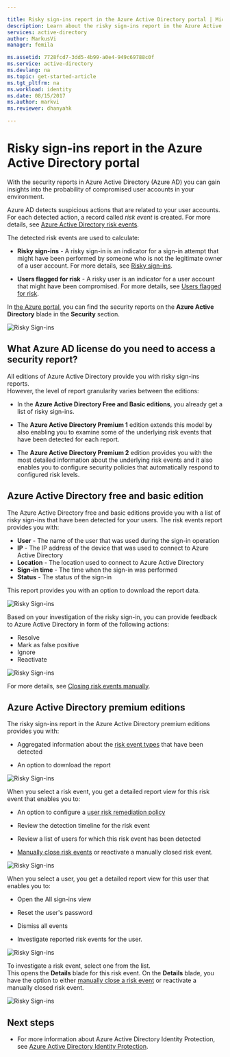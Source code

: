```yaml
---

title: Risky sign-ins report in the Azure Active Directory portal | Microsoft Docs
description: Learn about the risky sign-ins report in the Azure Active Directory portal
services: active-directory
author: MarkusVi
manager: femila

ms.assetid: 7728fcd7-3dd5-4b99-a0e4-949c69788c0f
ms.service: active-directory
ms.devlang: na
ms.topic: get-started-article
ms.tgt_pltfrm: na
ms.workload: identity
ms.date: 08/15/2017
ms.author: markvi
ms.reviewer: dhanyahk

---
```

# Risky sign-ins report in the Azure Active Directory portal

With the security reports in Azure Active Directory (Azure AD) you can gain insights into the probability of compromised user accounts in your environment. 

Azure AD detects suspicious actions that are related to your user accounts. For each detected action, a record called *risk event* is created. For more details, see [Azure Active Directory risk events](active-directory-identity-protection-risk-events.md). 

The detected risk events are used to calculate:

- **Risky sign-ins** - A risky sign-in is an indicator for a sign-in attempt that might have been performed by someone who is not the legitimate owner of a user account. For more details, see [Risky sign-ins](active-directory-identityprotection.md#risky-sign-ins). 

- **Users flagged for risk** - A risky user is an indicator for a user account that might have been compromised. For more details, see [Users flagged for risk](active-directory-identityprotection.md#users-flagged-for-risk).  

In [the Azure portal](https://portal.azure.com), you can find the security reports on the **Azure Active Directory** blade in the **Security** section. 

![Risky Sign-ins](./media/active-directory-reporting-security-risky-sign-ins/10.png)


## What Azure AD license do you need to access a security report?  

All editions of Azure Active Directory provide you with risky sign-ins reports.  
However, the level of report granularity varies between the editions: 

- In the **Azure Active Directory Free and Basic editions**, you already get a list of risky sign-ins. 

- The **Azure Active Directory Premium 1** edition extends this model by also enabling you to examine some of the underlying risk events that have been detected for each report. 

- The **Azure Active Directory Premium 2** edition provides you with the most detailed information about the underlying risk events and it also enables you to configure security policies that automatically respond to configured risk levels.



## Azure Active Directory free and basic edition

The Azure Active Directory free and basic editions provide you with a list of risky sign-ins that have been detected for your users. The risk events report provides you with:

- **User** - The name of the user that was used during the sign-in operation
- **IP** - The IP address of the device that was used to connect to Azure Active Directory
- **Location** - The location used to connect to Azure Active Directory
- **Sign-in time** - The time when the sign-in was performed
- **Status** - The status of the sign-in

This report provides you with an option to download the report data.

![Risky Sign-ins](./media/active-directory-reporting-security-risky-sign-ins/01.png)

Based on your investigation of the risky sign-in, you can provide feedback to Azure Active Directory in form of the following actions:

- Resolve
- Mark as false positive
- Ignore
- Reactivate

![Risky Sign-ins](./media/active-directory-reporting-security-risky-sign-ins/21.png)

For more details, see [Closing risk events manually](active-directory-identityprotection.md#closing-risk-events-manually).

## Azure Active Directory premium editions

The risky sign-ins report in the Azure Active Directory premium editions provides you with:

- Aggregated information about the [risk event types](active-directory-identity-protection-risk-events.md) that have been detected

- An option to download the report


![Risky Sign-ins](./media/active-directory-reporting-security-risky-sign-ins/456.png)


When you select a risk event, you get a detailed report view for this risk event that enables you to:

- An option to configure a [user risk remediation policy](active-directory-identityprotection.md#user-risk-security-policy)  

- Review the detection timeline for the risk event  

- Review a list of users for which this risk event has been detected

- [Manually close risk events](active-directory-identityprotection.md#closing-risk-events-manually) or reactivate a manually closed risk event. 


![Risky Sign-ins](./media/active-directory-reporting-security-risky-sign-ins/457.png)

When you select a user, you get a detailed report view for this user that enables you to:

- Open the All sign-ins view

- Reset the user's password

- Dismiss all events

- Investigate reported risk events for the user. 


![Risky Sign-ins](./media/active-directory-reporting-security-risky-sign-ins/324.png)


To investigate a risk event, select one from the list.  
This opens the **Details** blade for this risk event. On the **Details** blade, you have the option to either [manually close a risk event](active-directory-identityprotection.md#closing-risk-events-manually) or reactivate a manually closed risk event. 


![Risky Sign-ins](./media/active-directory-reporting-security-risky-sign-ins/325.png)





## Next steps

- For more information about Azure Active Directory Identity Protection, see [Azure Active Directory Identity Protection](active-directory-identityprotection.md).

